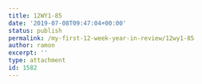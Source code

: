 ```yaml
---
title: 12WY1-85
date: '2019-07-08T09:47:04+00:00'
status: publish
permalink: /my-first-12-week-year-in-review/12wy1-85
author: ramon
excerpt: ''
type: attachment
id: 1582
---
```

<!DOCTYPE html PUBLIC "-//W3C//DTD HTML 4.0 Transitional//EN" "http://www.w3.org/TR/REC-html40/loose.dtd">
<?xml encoding="UTF-8">
